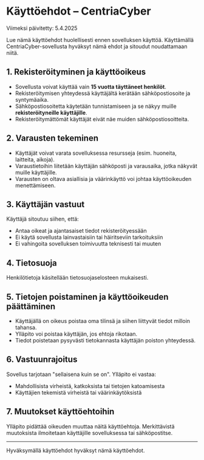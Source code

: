 # Käyttöehdot – CentriaCyber

Viimeksi päivitetty: 5.4.2025

Lue nämä käyttöehdot huolellisesti ennen sovelluksen käyttöä. Käyttämällä CentriaCyber-sovellusta hyväksyt nämä ehdot ja sitoudut noudattamaan niitä.

## 1. Rekisteröityminen ja käyttöoikeus

- Sovellusta voivat käyttää vain **15 vuotta täyttäneet henkilöt**.
- Rekisteröitymisen yhteydessä käyttäjältä kerätään sähköpostiosoite ja syntymäaika.
- Sähköpostiosoitetta käytetään tunnistamiseen ja se näkyy muille **rekisteröityneille käyttäjille**.
- Rekisteröitymättömät käyttäjät eivät näe muiden sähköpostiosoitteita.

## 2. Varausten tekeminen

- Käyttäjät voivat varata sovelluksessa resursseja (esim. huoneita, laitteita, aikoja).
- Varaustietoihin liitetään käyttäjän sähköposti ja varausaika, jotka näkyvät muille käyttäjille.
- Varausten on oltava asiallisia ja väärinkäyttö voi johtaa käyttöoikeuden menettämiseen.

## 3. Käyttäjän vastuut

Käyttäjä sitoutuu siihen, että:

- Antaa oikeat ja ajantasaiset tiedot rekisteröityessään
- Ei käytä sovellusta lainvastaisiin tai häiritseviin tarkoituksiin
- Ei vahingoita sovelluksen toimivuutta teknisesti tai muuten

## 4. Tietosuoja

Henkilötietoja käsitellään tietosuojaselosteen mukaisesti.

## 5. Tietojen poistaminen ja käyttöoikeuden päättäminen

- Käyttäjällä on oikeus poistaa oma tilinsä ja siihen liittyvät tiedot milloin tahansa.
- Ylläpito voi poistaa käyttäjän, jos ehtoja rikotaan.
- Tiedot poistetaan pysyvästi tietokannasta käyttäjän poiston yhteydessä.

## 6. Vastuunrajoitus

Sovellus tarjotaan "sellaisena kuin se on". Ylläpito ei vastaa:

- Mahdollisista virheistä, katkoksista tai tietojen katoamisesta
- Käyttäjien tekemistä virheistä tai väärinkäytöksistä

## 7. Muutokset käyttöehtoihin

Ylläpito pidättää oikeuden muuttaa näitä käyttöehtoja. Merkittävistä muutoksista ilmoitetaan käyttäjille sovelluksessa tai sähköpostitse.

---

Hyväksymällä käyttöehdot hyväksyt nämä käyttöehdot.
